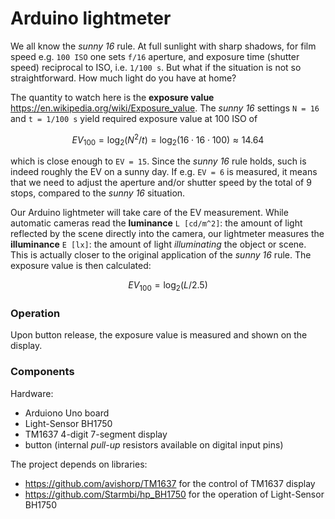 # Arduino lightmeter

We all know the *sunny 16* rule. At full sunlight with sharp shadows, for film speed e.g. `100 ISO` one sets `f/16` aperture, and exposure time (shutter speed) reciprocal to ISO, i.e. `1/100 s`. But what if the situation is not so straightforward. How much light do you have at home?

The quantity to watch here is the **exposure value** https://en.wikipedia.org/wiki/Exposure_value. The *sunny 16* settings `N = 16` and `t = 1/100 s` yield required exposure value at 100 ISO of 
```math
EV_{100} = \log_2(N^2/t) = \log_2(16\cdot16\cdot100) \approx 14.64
```
which is close enough to `EV = 15`. Since the *sunny 16* rule holds, such is indeed roughly the EV on a sunny day. If e.g. `EV = 6` is measured, it means that we need to adjust the aperture and/or shutter speed by the total of 9 stops, compared to the *sunny 16* situation.

Our Arduino lightmeter will take care of the EV measurement. While automatic cameras read the **luminance** `L [cd/m^2]`: the amount of light reflected by the scene directly into the camera, our lightmeter measures the **illuminance** `E [lx]`: the amount of light *illuminating* the object or scene. This is actually closer to the original application of the *sunny 16* rule. The exposure value is then calculated:
```math
EV_{100} = \log_2(L/2.5)
```

### Operation
Upon button release, the exposure value is measured and shown on the display.

### Components
Hardware:
- Arduiono Uno board
- Light-Sensor BH1750
- TM1637 4-digit 7-segment display
- button (internal *pull-up* resistors available on digital input pins)

The project depends on libraries:
- https://github.com/avishorp/TM1637 for the control of TM1637 display
- https://github.com/Starmbi/hp_BH1750 for the operation of Light-Sensor BH1750